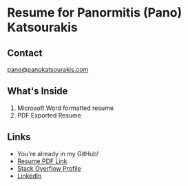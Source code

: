 # Resume for Panormitis (Pano) Katsourakis
## Contact
<pano@panokatsourakis.com>
## What's Inside
1. Microsoft Word formatted resume
2. PDF Exported Resume
## Links
* You're already in my GitHub!
* [Resume PDF Link](https://pkatsourakis.github.io/resume/)
* [Stack Overflow Profile](https://stackoverflow.com/users/2212598/pkatsourakis)
* [LinkedIn](https://www.linkedin.com/in/pkatsourakis/)
